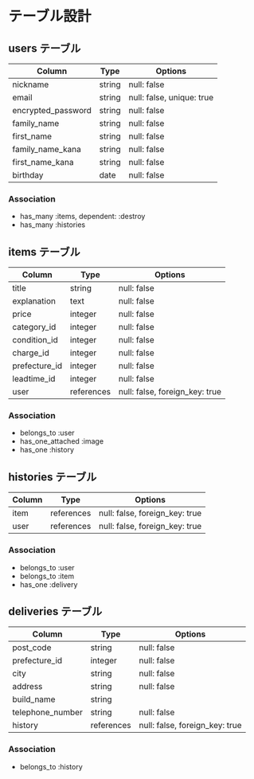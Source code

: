 # テーブル設計

## users テーブル

| Column             | Type     | Options                   |
| ------------------ | -------- | ------------------------- |
| nickname           | string   | null: false               |
| email              | string   | null: false, unique: true |
| encrypted_password | string   | null: false               |
| family_name        | string   | null: false               |
| first_name         | string   | null: false               |
| family_name_kana   | string   | null: false               |
| first_name_kana    | string   | null: false               |
| birthday           | date     | null: false               |

### Association

- has_many :items, dependent: :destroy
- has_many :histories


## items テーブル

| Column         | Type       | Options                        |
| -------------- | ---------- | ------------------------------ |
| title          | string     | null: false                    |
| explanation    | text       | null: false                    |
| price          | integer    | null: false                    |
| category_id    | integer    | null: false                    |
| condition_id   | integer    | null: false                    |
| charge_id      | integer    | null: false                    |
| prefecture_id  | integer    | null: false                    |
| leadtime_id    | integer    | null: false                    |
| user           | references | null: false, foreign_key: true |

### Association

- belongs_to :user
- has_one_attached :image
- has_one :history

## histories テーブル

| Column    | Type       | Options                        |
| --------- | ---------- | ------------------------------ |
| item      | references | null: false, foreign_key: true |
| user      | references | null: false, foreign_key: true |

### Association

- belongs_to :user
- belongs_to :item
- has_one :delivery

## deliveries テーブル

| Column           | Type       | Options                        |
| ---------------- | ---------- | ------------------------------ |
| post_code        | string     | null: false                    |
| prefecture_id    | integer    | null: false                    |
| city             | string     | null: false                    |
| address          | string     | null: false                    |
| build_name       | string     |                                |
| telephone_number | string     | null: false                    |
| history          | references | null: false, foreign_key: true |


### Association

- belongs_to :history
